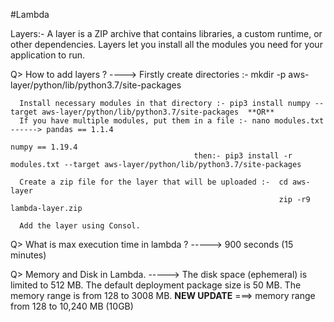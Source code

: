 #Lambda

Layers:- A layer is a ZIP archive that contains libraries, a custom runtime, or other dependencies. 
         Layers let you install all the modules you need for your application to run.
     
Q> How to add layers ?
----> Firstly create directories :- mkdir -p aws-layer/python/lib/python3.7/site-packages
      
      Install necessary modules in that directory :- pip3 install numpy --target aws-layer/python/lib/python3.7/site-packages  **OR**
      If you have multiple modules, put them in a file :- nano modules.txt ------> pandas == 1.1.4
                                                                                   numpy == 1.19.4
                                             then:- pip3 install -r modules.txt --target aws-layer/python/lib/python3.7/site-packages
      
      Create a zip file for the layer that will be uploaded :-  cd aws-layer
                                                                zip -r9 lambda-layer.zip
                                                                
      Add the layer using Consol.
      
Q> What is max execution time in lambda ?
-----> 900 seconds (15 minutes)

Q> Memory and Disk in Lambda.
-----> The disk space (ephemeral) is limited to 512 MB.
       The default deployment package size is 50 MB.
       The memory range is from 128 to 3008 MB.  **NEW UPDATE** ===> memory range from 128 to 10,240 MB (10GB)

